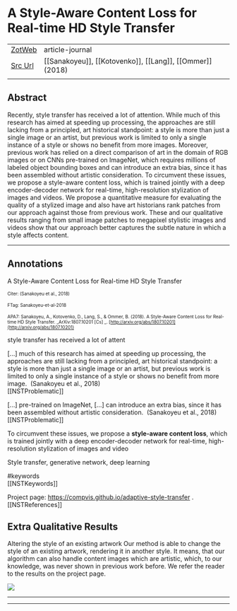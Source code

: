 
# A Style-Aware Content Loss for Real-time HD Style Transfer



|       |       |       |
|  ---  |  ---  |  ---  |
|   [ZotWeb](http://zotero.org/users/180474/items/AR8HXJRW)    | article-journal      |       |
|   [Src Url](http://arxiv.org/abs/1807.10201)    |  [[Sanakoyeu]], [[Kotovenko]], [[Lang]], [[Ommer]] (2018)     |       |
|       |       |       |


## Abstract

Recently, style transfer has received a lot of attention. While much of this research has aimed at speeding up processing, the approaches are still lacking from a principled, art historical standpoint: a style is more than just a single image or an artist, but previous work is limited to only a single instance of a style or shows no benefit from more images. Moreover, previous work has relied on a direct comparison of art in the domain of RGB images or on CNNs pre-trained on ImageNet, which requires millions of labeled object bounding boxes and can introduce an extra bias, since it has been assembled without artistic consideration. To circumvent these issues, we propose a style-aware content loss, which is trained jointly with a deep encoder-decoder network for real-time, high-resolution stylization of images and videos. We propose a quantitative measure for evaluating the quality of a stylized image and also have art historians rank patches from our approach against those from previous work. These and our qualitative results ranging from small image patches to megapixel stylistic images and videos show that our approach better captures the subtle nature in which a style affects content.

----

## Annotations

A Style-Aware Content Loss for Real-time HD Style Transfer



<font size=-3>Citer: (Sanakoyeu et al., 2018)

FTag: Sanakoyeu-et-al-2018

APA7: Sanakoyeu, A., Kotovenko, D., Lang, S., & Ommer, B. (2018). A Style-Aware Content Loss for Real-time HD Style Transfer. _ArXiv:1807.10201 [Cs] _. [http://arxiv.org/abs/1807.10201](http://arxiv.org/abs/1807.10201)</font>



style transfer has received a lot of attent



 [...] much of this research has aimed at speeding up processing, the approaches are still lacking from a principled, art historical standpoint: a style is more than just a single image or an artist, but previous work is limited to only a single instance of a style or shows no benefit from more image.  (Sanakoyeu et al., 2018)  
[[NSTProblematic]] 





 [...] pre-trained on ImageNet, [...] can introduce an extra bias, since it has been assembled without artistic consideration.  (Sanakoyeu et al., 2018)  
[[NSTProblematic]] 





To circumvent these issues, we propose a **style-aware content loss**, which is trained jointly with a deep encoder-decoder network for real-time, high-resolution stylization of images and video



Style transfer, generative network, deep learning

#keywords  
[[NSTKeywords]] 





Project page: https://compvis.github.io/adaptive-style-transfer .  
[[NSTReferences]] 





Extra Qualitative Results
-------------------------

Altering the style of an existing artwork Our method is able to change the style of an existing artwork, rendering it in another style. It means, that our algorithm can also handle content images which are artistic, which, to our knowledge, was never shown in previous work before. We refer the reader to the results on the project page.





![](15yTyjzg8QNRaNys8Kwi.png)






----

----

